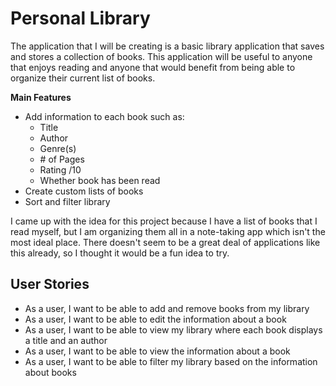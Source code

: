 # Personal Library

The application that I will be creating is a basic library application that saves and stores a collection of books. This application will be useful to anyone that enjoys reading and anyone that would benefit from being able to organize their current list of books. 

**Main Features**

* Add information to each book such as:
  * Title
  * Author
  * Genre(s)
  * \# of Pages
  * Rating /10
  * Whether book has been read
* Create custom lists of books
* Sort and filter library

I came up with the idea for this project because I have a list of books that I read myself, but I am organizing them
 all in a note-taking app which isn't the most ideal place. There doesn't seem to be a great deal of applications like this already, so I thought it would be a fun idea to try.

## User Stories

* As a user, I want to be able to add and remove books from my library
* As a user, I want to be able to edit the information about a book
* As a user, I want to be able to view my library where each book displays a title and an author
* As a user, I want to be able to view the information about a book
* As a user, I want to be able to filter my library based on the information about books